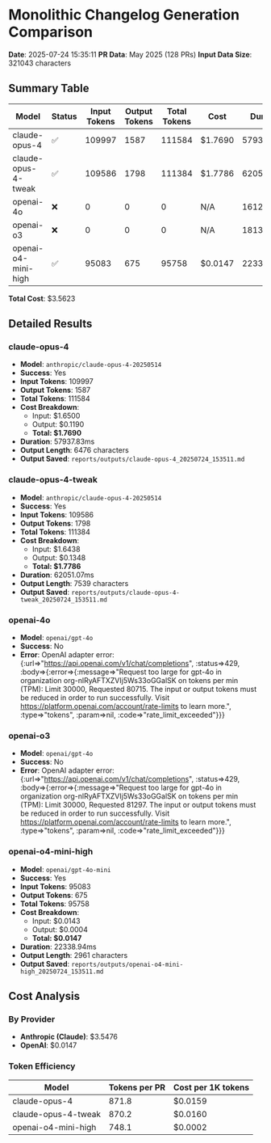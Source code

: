 # Monolithic Changelog Generation Comparison

**Date**: 2025-07-24 15:35:11
**PR Data**: May 2025 (128 PRs)
**Input Data Size**: 321043 characters

## Summary Table

| Model | Status | Input Tokens | Output Tokens | Total Tokens | Cost | Duration |
|-------|--------|--------------|---------------|--------------|------|----------|
| claude-opus-4 | ✅ | 109997 | 1587 | 111584 | $1.7690 | 57937.83ms |
| claude-opus-4-tweak | ✅ | 109586 | 1798 | 111384 | $1.7786 | 62051.07ms |
| openai-4o | ❌ | 0 | 0 | 0 | N/A | 1612.27ms |
| openai-o3 | ❌ | 0 | 0 | 0 | N/A | 1813.29ms |
| openai-o4-mini-high | ✅ | 95083 | 675 | 95758 | $0.0147 | 22338.94ms |

**Total Cost**: $3.5623

## Detailed Results

### claude-opus-4

- **Model**: `anthropic/claude-opus-4-20250514`
- **Success**: Yes
- **Input Tokens**: 109997
- **Output Tokens**: 1587
- **Total Tokens**: 111584
- **Cost Breakdown**:
  - Input: $1.6500
  - Output: $0.1190
  - **Total: $1.7690**
- **Duration**: 57937.83ms
- **Output Length**: 6476 characters
- **Output Saved**: `reports/outputs/claude-opus-4_20250724_153511.md`

### claude-opus-4-tweak

- **Model**: `anthropic/claude-opus-4-20250514`
- **Success**: Yes
- **Input Tokens**: 109586
- **Output Tokens**: 1798
- **Total Tokens**: 111384
- **Cost Breakdown**:
  - Input: $1.6438
  - Output: $0.1348
  - **Total: $1.7786**
- **Duration**: 62051.07ms
- **Output Length**: 7539 characters
- **Output Saved**: `reports/outputs/claude-opus-4-tweak_20250724_153511.md`

### openai-4o

- **Model**: `openai/gpt-4o`
- **Success**: No
- **Error**: OpenAI adapter error: {:url=>"https://api.openai.com/v1/chat/completions", :status=>429, :body=>{:error=>{:message=>"Request too large for gpt-4o in organization org-nlRyAFTXZVIj5Ws33oGGalSK on tokens per min (TPM): Limit 30000, Requested 80715. The input or output tokens must be reduced in order to run successfully. Visit https://platform.openai.com/account/rate-limits to learn more.", :type=>"tokens", :param=>nil, :code=>"rate_limit_exceeded"}}}

### openai-o3

- **Model**: `openai/gpt-4o`
- **Success**: No
- **Error**: OpenAI adapter error: {:url=>"https://api.openai.com/v1/chat/completions", :status=>429, :body=>{:error=>{:message=>"Request too large for gpt-4o in organization org-nlRyAFTXZVIj5Ws33oGGalSK on tokens per min (TPM): Limit 30000, Requested 81297. The input or output tokens must be reduced in order to run successfully. Visit https://platform.openai.com/account/rate-limits to learn more.", :type=>"tokens", :param=>nil, :code=>"rate_limit_exceeded"}}}

### openai-o4-mini-high

- **Model**: `openai/gpt-4o-mini`
- **Success**: Yes
- **Input Tokens**: 95083
- **Output Tokens**: 675
- **Total Tokens**: 95758
- **Cost Breakdown**:
  - Input: $0.0143
  - Output: $0.0004
  - **Total: $0.0147**
- **Duration**: 22338.94ms
- **Output Length**: 2961 characters
- **Output Saved**: `reports/outputs/openai-o4-mini-high_20250724_153511.md`

## Cost Analysis

### By Provider
- **Anthropic (Claude)**: $3.5476
- **OpenAI**: $0.0147

### Token Efficiency

| Model | Tokens per PR | Cost per 1K tokens |
|-------|---------------|-------------------|
| claude-opus-4 | 871.8 | $0.0159 |
| claude-opus-4-tweak | 870.2 | $0.0160 |
| openai-o4-mini-high | 748.1 | $0.0002 |
